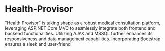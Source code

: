 # Health-Provisor
"Health Provisor" is taking shape as a robust medical consultation platform, leveraging ASP.NET Core MVC to seamlessly integrate both frontend and backend functionalities. Utilizing AJAX and MSSQL further enhances its responsiveness and data management capabilities. Incorporating Bootstrap ensures a sleek and user-friend
